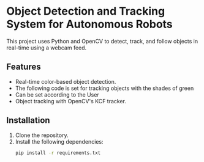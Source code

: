 # Object Detection and Tracking System for Autonomous Robots

This project uses Python and OpenCV to detect, track, and follow objects in real-time using a webcam feed.

## Features
- Real-time color-based object detection.
- The following code is set for tracking objects with the shades of green
- Can be set according to the User
- Object tracking with OpenCV's KCF tracker.

## Installation
1. Clone the repository.
2. Install the following dependencies:
   ```bash
   pip install -r requirements.txt
